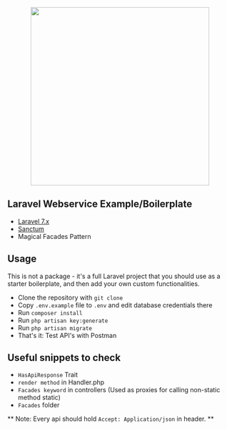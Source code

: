 <p align="center"><img src="https://res.cloudinary.com/dtfbvvkyp/image/upload/v1566331377/laravel-logolockup-cmyk-red.svg" width="400"></p>

## Laravel Webservice Example/Boilerplate

* [Laravel 7.x](https://laravel.com/docs/7.x)
* [Sanctum](https://laravel.com/docs/7.x/sanctum)
* Magical Facades Pattern

## Usage

This is not a package - it's a full Laravel project that you should use as a starter boilerplate, and then add your own custom functionalities.

- Clone the repository with `git clone`
- Copy `.env.example` file to `.env` and edit database credentials there
- Run `composer install`
- Run `php artisan key:generate`
- Run `php artisan migrate`
- That's it: Test API's with Postman

## Useful snippets to check
 - `HasApiResponse` Trait
 - `render method` in Handler.php
 - `Facades keyword` in controllers (Used as proxies for calling non-static method static)
 - `Facades` folder

** Note: Every api should hold `Accept: Application/json` in header. **
